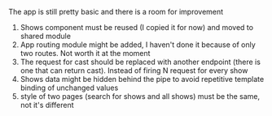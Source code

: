 The app is still pretty basic and there is a room for improvement

1) Shows component must be reused (I copied it for now) and moved to shared module
2) App routing module might be added, I haven't done it because of only two routes. Not worth it at the moment
3) The request for cast should be replaced with another endpoint (there is one that can return cast). 
   Instead of firing N request for every show
4) Shows data might be hidden behind the pipe to avoid repetitive template 
   binding of unchanged values
5) style of two pages (search for shows and all shows) must be the same, not it's different